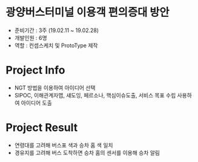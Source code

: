 # 광양버스터미널 이용객 편의증대 방안
- 준비기간 : 3주 (19.02.11 ~ 19.02.28)
- 개발인원 : 6명
- 역할 : 컨셉스케치 및 ProtoType 제작

# Project Info
- NGT 방법을 이용하여 아이디어 선택
- SIPOC, 이해관계자맵, 섀도잉, 페르소나, 핵심이슈도출, 서비스 목표 수립 사용하여 아이디어 도출

# Project Result
- 연령대를 고려해 버스표 색과 승차 홈 색 일치
- 경유지를 고려해 버스 도착하면 승차 홈의 센서를 이용해 승차 알림 
